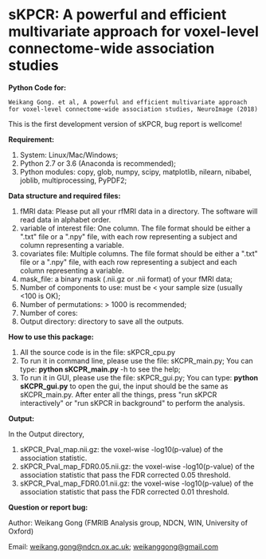 # sKPCR: A powerful and efficient multivariate approach for voxel-level connectome-wide association studies

**Python Code for:**

```
Weikang Gong. et al, A powerful and efficient multivariate approach for voxel-level connectome-wide association studies, NeuroImage (2018)
```

This is the first development version of sKPCR, bug report is wellcome!

**Requirement:**
1. System: Linux/Mac/Windows;
2. Python 2.7 or 3.6 (Anaconda is recommended);
3. Python modules: copy, glob, numpy, scipy, matplotlib, nilearn, nibabel, joblib, multiprocessing, PyPDF2;


**Data structure and required files:**
1. fMRI data: Please put all your rfMRI data in a directory. The software will read data in alphabet order.
2. variable of interest file: One column. The file format should be either a ".txt" file or a ".npy" file, with each row representing a subject and column representing a variable.
3. covariates file: Multiple columns. The file format should be either a ".txt" file or a ".npy" file, with each row representing a subject and each column representing a variable.
4. mask_file: a binary mask (.nii.gz or .nii format) of your fMRI data;
5. Number of components to use: must be < your sample size (usually <100 is OK);
6. Number of permutations: > 1000 is recommended;
7. Number of cores: 
8. Output directory: directory to save all the outputs.

**How to use this package:**
1. All the source code is in the file: sKPCR_cpu.py
2. To run it in command line, please use the file: sKCPR_main.py; You can type: **python sKCPR_main.py** -h to see the help;
3. To run it in GUI, please use the file: sKPCR_gui.py; You can type: **python sKCPR_gui.py** to open the gui, the input should be the same as sKCPR_main.py. After enter all the things, press "run sKPCR interactively" or "run sKPCR in background" to perform the analysis.


**Output:**

In the Output directory, 
1. sKPCR_Pval_map.nii.gz: the voxel-wise -log10(p-value) of the association statistic.
2. sKPCR_Pval_map_FDR0.05.nii.gz: the voxel-wise -log10(p-value) of the association statistic that pass the FDR corrected 0.05 threshold.
3. sKPCR_Pval_map_FDR0.01.nii.gz: the voxel-wise -log10(p-value) of the association statistic that pass the FDR corrected 0.01 threshold.

**Question or report bug:**

Author: Weikang Gong (FMRIB Analysis group, NDCN, WIN, University of Oxford)

Email: weikang.gong@ndcn.ox.ac.uk; weikanggong@gmail.com




